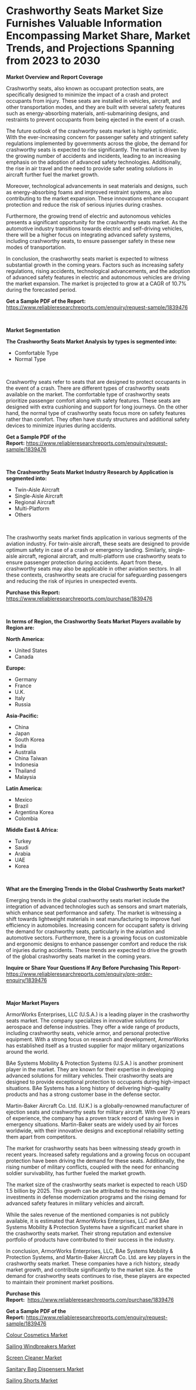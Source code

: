 <p><h1>Crashworthy Seats Market Size Furnishes Valuable Information Encompassing Market Share, Market Trends, and Projections Spanning from 2023 to 2030</h1></p><p><strong>Market Overview and Report Coverage</strong></p>
<p><p>Crashworthy seats, also known as occupant protection seats, are specifically designed to minimize the impact of a crash and protect occupants from injury. These seats are installed in vehicles, aircraft, and other transportation modes, and they are built with several safety features such as energy-absorbing materials, anti-submarining designs, and restraints to prevent occupants from being ejected in the event of a crash.</p><p>The future outlook of the crashworthy seats market is highly optimistic. With the ever-increasing concern for passenger safety and stringent safety regulations implemented by governments across the globe, the demand for crashworthy seats is expected to rise significantly. The market is driven by the growing number of accidents and incidents, leading to an increasing emphasis on the adoption of advanced safety technologies. Additionally, the rise in air travel and the need to provide safer seating solutions in aircraft further fuel the market growth.</p><p>Moreover, technological advancements in seat materials and designs, such as energy-absorbing foams and improved restraint systems, are also contributing to the market expansion. These innovations enhance occupant protection and reduce the risk of serious injuries during crashes.</p><p>Furthermore, the growing trend of electric and autonomous vehicles presents a significant opportunity for the crashworthy seats market. As the automotive industry transitions towards electric and self-driving vehicles, there will be a higher focus on integrating advanced safety systems, including crashworthy seats, to ensure passenger safety in these new modes of transportation.</p><p>In conclusion, the crashworthy seats market is expected to witness substantial growth in the coming years. Factors such as increasing safety regulations, rising accidents, technological advancements, and the adoption of advanced safety features in electric and autonomous vehicles are driving the market expansion. The market is projected to grow at a CAGR of 10.7% during the forecasted period.</p></p>
<p><strong>Get a Sample PDF of the Report:</strong> <a href="https://www.reliableresearchreports.com/enquiry/request-sample/1839476">https://www.reliableresearchreports.com/enquiry/request-sample/1839476</a></p>
<p>&nbsp;</p>
<p><strong>Market Segmentation</strong></p>
<p><strong>The Crashworthy Seats Market Analysis by types is segmented into:</strong></p>
<p><ul><li>Comfortable Type</li><li>Normal Type</li></ul></p>
<p>&nbsp;</p>
<p><p>Crashworthy seats refer to seats that are designed to protect occupants in the event of a crash. There are different types of crashworthy seats available on the market. The comfortable type of crashworthy seats prioritize passenger comfort along with safety features. These seats are designed with extra cushioning and support for long journeys. On the other hand, the normal type of crashworthy seats focus more on safety features rather than comfort. They often have sturdy structures and additional safety devices to minimize injuries during accidents.</p></p>
<p><strong>Get a Sample PDF of the Report:</strong>&nbsp;<a href="https://www.reliableresearchreports.com/enquiry/request-sample/1839476">https://www.reliableresearchreports.com/enquiry/request-sample/1839476</a></p>
<p>&nbsp;</p>
<p><strong>The Crashworthy Seats Market Industry Research by Application is segmented into:</strong></p>
<p><ul><li>Twin-Aisle Aircraft</li><li>Single-Aisle Aircraft</li><li>Regional Aircraft</li><li>Multi-Platform</li><li>Others</li></ul></p>
<p>&nbsp;</p>
<p><p>The crashworthy seats market finds application in various segments of the aviation industry. For twin-aisle aircraft, these seats are designed to provide optimum safety in case of a crash or emergency landing. Similarly, single-aisle aircraft, regional aircraft, and multi-platform use crashworthy seats to ensure passenger protection during accidents. Apart from these, crashworthy seats may also be applicable in other aviation sectors. In all these contexts, crashworthy seats are crucial for safeguarding passengers and reducing the risk of injuries in unexpected events.</p></p>
<p><strong>Purchase this Report:</strong>&nbsp; <a href="https://www.reliableresearchreports.com/purchase/1839476">https://www.reliableresearchreports.com/purchase/1839476</a></p>
<p>&nbsp;</p>
<p><strong>In terms of Region, the Crashworthy Seats Market Players available by Region are:</strong></p>
<p>
    <p> <strong> North America: </strong>
        <ul>
            <li>United States</li>
            <li>Canada</li>
        </ul>
        </p> 
    <p> <strong> Europe: </strong>
        <ul>
            <li>Germany</li>
            <li>France</li>
            <li>U.K.</li>
            <li>Italy</li>
            <li>Russia</li>
        </ul>
        </p> 
    <p> <strong> Asia-Pacific: </strong>
        <ul>
            <li>China</li>
            <li>Japan</li>
            <li>South Korea</li>
            <li>India</li>
            <li>Australia</li>
            <li>China Taiwan</li>
            <li>Indonesia</li>
            <li>Thailand</li>
            <li>Malaysia</li>
        </ul>
        </p> 
    <p> <strong> Latin America: </strong>
        <ul>
            <li>Mexico</li>
            <li>Brazil</li>
            <li>Argentina Korea</li>
            <li>Colombia</li>
        </ul>
        </p> 
    <p> <strong> Middle East & Africa: </strong>
        <ul>
            <li>Turkey</li>
            <li>Saudi</li>
            <li>Arabia</li>
            <li>UAE</li>
            <li>Korea</li>
        </ul>
    </p>
    </p>
<p>&nbsp;</p>
<p><strong>What are the Emerging Trends in the Global Crashworthy Seats market?</strong></p>
<p><p>Emerging trends in the global crashworthy seats market include the integration of advanced technologies such as sensors and smart materials, which enhance seat performance and safety. The market is witnessing a shift towards lightweight materials in seat manufacturing to improve fuel efficiency in automobiles. Increasing concern for occupant safety is driving the demand for crashworthy seats, particularly in the aviation and automotive sectors. Furthermore, there is a growing focus on customizable and ergonomic designs to enhance passenger comfort and reduce the risk of injuries during accidents. These trends are expected to drive the growth of the global crashworthy seats market in the coming years.</p></p>
<p><strong>Inquire or Share Your Questions If Any Before Purchasing This Report</strong>- <a href="https://www.reliableresearchreports.com/enquiry/pre-order-enquiry/1839476">https://www.reliableresearchreports.com/enquiry/pre-order-enquiry/1839476</a></p>
<p>&nbsp;</p>
<p><strong>Major Market Players</strong></p>
<p><p>ArmorWorks Enterprises, LLC (U.S.A.) is a leading player in the crashworthy seats market. The company specializes in innovative solutions for aerospace and defense industries. They offer a wide range of products, including crashworthy seats, vehicle armor, and personal protective equipment. With a strong focus on research and development, ArmorWorks has established itself as a trusted supplier for major military organizations around the world.</p><p>BAe Systems Mobility & Protection Systems (U.S.A.) is another prominent player in the market. They are known for their expertise in developing advanced solutions for military vehicles. Their crashworthy seats are designed to provide exceptional protection to occupants during high-impact situations. BAe Systems has a long history of delivering high-quality products and has a strong customer base in the defense sector.</p><p>Martin-Baker Aircraft Co. Ltd. (U.K.) is a globally-renowned manufacturer of ejection seats and crashworthy seats for military aircraft. With over 70 years of experience, the company has a proven track record of saving lives in emergency situations. Martin-Baker seats are widely used by air forces worldwide, with their innovative designs and exceptional reliability setting them apart from competitors.</p><p>The market for crashworthy seats has been witnessing steady growth in recent years. Increased safety regulations and a growing focus on occupant protection have been driving the demand for these seats. Additionally, the rising number of military conflicts, coupled with the need for enhancing soldier survivability, has further fueled the market growth.</p><p>The market size of the crashworthy seats market is expected to reach USD 1.5 billion by 2025. This growth can be attributed to the increasing investments in defense modernization programs and the rising demand for advanced safety features in military vehicles and aircraft.</p><p>While the sales revenue of the mentioned companies is not publicly available, it is estimated that ArmorWorks Enterprises, LLC and BAe Systems Mobility & Protection Systems have a significant market share in the crashworthy seats market. Their strong reputation and extensive portfolio of products have contributed to their success in the industry.</p><p>In conclusion, ArmorWorks Enterprises, LLC, BAe Systems Mobility & Protection Systems, and Martin-Baker Aircraft Co. Ltd. are key players in the crashworthy seats market. These companies have a rich history, steady market growth, and contribute significantly to the market size. As the demand for crashworthy seats continues to rise, these players are expected to maintain their prominent market positions.</p></p>
<p><strong>Purchase this Report:</strong>&nbsp;&nbsp;<a href="https://www.reliableresearchreports.com/purchase/1839476">https://www.reliableresearchreports.com/purchase/1839476</a></p>
<p></p>
<p><strong>Get a Sample PDF of the Report:</strong>&nbsp;<a href="https://www.reliableresearchreports.com/enquiry/request-sample/1839476">https://www.reliableresearchreports.com/enquiry/request-sample/1839476</a></p>
<p><p><a href="https://medium.com/@marcellakin2023/colour-cosmetics-market-insight-market-trends-growth-forecasted-from-2023-to-2030-7ddbd7e65947">Colour Cosmetics Market</a></p><p><a href="https://medium.com/@waltercruz6g/sailing-windbreakers-market-analysis-and-sze-forecasted-for-period-from-2023-to-2030-e3215cfda9a4">Sailing Windbreakers Market</a></p><p><a href="https://medium.com/@raymondgray765/screen-cleaner-market-size-reveals-the-best-marketing-channels-in-global-industry-8f114163c0bb">Screen Cleaner Market</a></p><p><a href="https://medium.com/@seanhunt765/sanitary-bag-dispensers-market-trends-and-market-analysis-forecasted-for-period-2023-2030-6635ac82349a">Sanitary Bag Dispensers Market</a></p><p><a href="https://medium.com/@jamesday5g/sailing-shorts-market-analysis-its-cagr-market-segmentation-and-global-industry-overview-6c189fb4d256">Sailing Shorts Market</a></p></p>